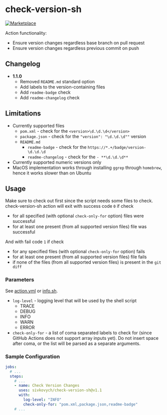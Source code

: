 # check-version-sh

[![Marketplace](https://img.shields.io/badge/version-1.1.1-blue)](https://github.com/marketplace/actions/check-version-sh)

Action functionality:

- Ensure version changes regardless base branch on pull request
- Ensure version changes regardless previous commit on push

## Changelog

- **1.1.0**
    - Removed `README.md` standard option
    - Add labels to the version-containing files
    - Add `readme-badge` check
    - Add `readme-changelog` check

## Limitations

- Currently supported files
    - `pom.xml` - check for the `<version>\d.\d.\d</version>`
    - `package.json` - check for the `"version": "\d.\d.\d""` version
    - `README.md`
        - `readme-badge` - check for the `https://*.+/badge/version-\d.\d.\d`
        - `readme-changelog` - check for the `- **\d.\d.\d**`
- Currently supported numeric versions only
- MacOS implementation works through installing `ggrep` through `homebrew`, hence it works slower than on Ubuntu

## Usage

Make sure to check out first since the script needs some files to check.   
check-version-sh action will exit with success code `0` if check

- for all specified (with optional `check-only-for` option) files were successful
- for at least one present (from all supported version files) file was successful

And with fail code `1` if check

- for any specified files (with optional `check-only-for` option) fails
- for at least one present (from all supported version files) file fails
- if none of the files (from all supported version files) is present in the `git diff`

### Parameters

See [action.yml](action.yml) or [info.sh](src/check-version/info.sh).

- `log-level` - logging level that will be used by the shell script
    - TRACE
    - DEBUG
    - INFO
    - WARN
    - ERROR
- `check-only-for` - a list of coma separated labels to check for (since GitHub Actions does not support array inputs
  yet). Do not insert space after coma, or the list will be parsed as a separate arguments.

### Sample Configuration

```yaml
jobs:
  # ...
  steps:
    # ...
    - name: Check Version Changes
      uses: sivkovych/check-version-sh@v1.1
      with:
        log-level: "INFO"
        check-only-for: "pom.xml,package.json,readme-badge"
    # ...
```
